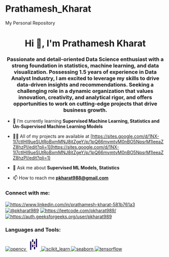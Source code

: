 # Prathamesh_Kharat
My Personal Repository
<h1 align="center">Hi 👋, I'm Prathamesh Kharat</h1>
<h3 align="center">Passionate and detail-oriented Data Science enthusiast with a strong foundation in statistics, machine learning, and data visualization. Possessing 1.5 years of experience in Data Analyst Industry, I am excited to leverage my skills to drive data-driven insights and recommendations. Seeking a challenging role in a dynamic organization that values innovation, creativity, and analytical rigor, and offers opportunities to work on cutting-edge projects that drive business growth.</h3>

- 🌱 I’m currently learning **Supervised Machine Learning, Statistics and Un-Supervised Machine Learning Models**

- 👨‍💻 All of my projects are available at [https://sites.google.com/d/1NX-1I7ctIHI9ueSUtRoBxmMNJ8itZgeY/p/1pQ66mvmtvM0nBO5NpsrM1leeaZZ8hzPI/edit?pli=1](https://sites.google.com/d/1NX-1I7ctIHI9ueSUtRoBxmMNJ8itZgeY/p/1pQ66mvmtvM0nBO5NpsrM1leeaZZ8hzPI/edit?pli=1)

- 💬 Ask me about **Supervised ML Models, Statistics**


- 📫 How to reach me **pkharat988@gmail.com**


<h3 align="left">Connect with me:</h3>
<p align="left">
<a href="https://linkedin.com/in/https://www.linkedin.com/in/prathamesh-kharat-581b761a3" target="blank"><img align="center" src="https://raw.githubusercontent.com/rahuldkjain/github-profile-readme-generator/master/src/images/icons/Social/linked-in-alt.svg" alt="https://www.linkedin.com/in/prathamesh-kharat-581b761a3" height="30" width="40" /></a>
<a href="https://medium.com/@pkharat989" target="blank"><img align="center" src="https://raw.githubusercontent.com/rahuldkjain/github-profile-readme-generator/master/src/images/icons/Social/medium.svg" alt="@pkharat989" height="30" width="40" /></a>
<a href="https://www.leetcode.com/https://leetcode.com/pkharat989/" target="blank"><img align="center" src="https://raw.githubusercontent.com/rahuldkjain/github-profile-readme-generator/master/src/images/icons/Social/leet-code.svg" alt="https://leetcode.com/pkharat989/" height="30" width="40" /></a>
<a href="https://auth.geeksforgeeks.org/user/https://auth.geeksforgeeks.org/user/pkharat989" target="blank"><img align="center" src="https://raw.githubusercontent.com/rahuldkjain/github-profile-readme-generator/master/src/images/icons/Social/geeks-for-geeks.svg" alt="https://auth.geeksforgeeks.org/user/pkharat989" height="30" width="40" /></a>
</p>

<h3 align="left">Languages and Tools:</h3>
<p align="left"> <a href="https://opencv.org/" target="_blank" rel="noreferrer"> <img src="https://www.vectorlogo.zone/logos/opencv/opencv-icon.svg" alt="opencv" width="40" height="40"/> </a> <a href="https://pandas.pydata.org/" target="_blank" rel="noreferrer"> <img src="https://raw.githubusercontent.com/devicons/devicon/2ae2a900d2f041da66e950e4d48052658d850630/icons/pandas/pandas-original.svg" alt="pandas" width="40" height="40"/> </a> <a href="https://scikit-learn.org/" target="_blank" rel="noreferrer"> <img src="https://upload.wikimedia.org/wikipedia/commons/0/05/Scikit_learn_logo_small.svg" alt="scikit_learn" width="40" height="40"/> </a> <a href="https://seaborn.pydata.org/" target="_blank" rel="noreferrer"> <img src="https://seaborn.pydata.org/_images/logo-mark-lightbg.svg" alt="seaborn" width="40" height="40"/> </a> <a href="https://www.tensorflow.org" target="_blank" rel="noreferrer"> <img src="https://www.vectorlogo.zone/logos/tensorflow/tensorflow-icon.svg" alt="tensorflow" width="40" height="40"/> </a> </p>
